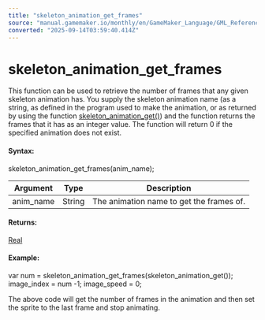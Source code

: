 ```yaml
---
title: "skeleton_animation_get_frames"
source: "manual.gamemaker.io/monthly/en/GameMaker_Language/GML_Reference/Asset_Management/Sprites/Skeletal_Animation/Animation/skeleton_animation_get_frames.htm"
converted: "2025-09-14T03:59:40.414Z"
---
```


# skeleton\_animation\_get\_frames

This function can be used to retrieve the number of frames that any given skeleton animation has. You supply the skeleton animation name (as a string, as defined in the program used to make the animation, or as returned by using the function [skeleton\_animation\_get()](skeleton_animation_get.md)) and the function returns the frames that it has as an integer value. The function will return 0 if the specified animation does not exist.

#### Syntax:

skeleton\_animation\_get\_frames(anim\_name);

| Argument | Type | Description |
| --- | --- | --- |
| anim_name | String | The animation name to get the frames of. |

#### Returns:

[Real](../../../../../../../../../GameMaker_Language/GML_Overview/Data_Types.md)

#### Example:

var num = skeleton\_animation\_get\_frames(skeleton\_animation\_get());
image\_index = num -1;
image\_speed = 0;

The above code will get the number of frames in the animation and then set the sprite to the last frame and stop animating.